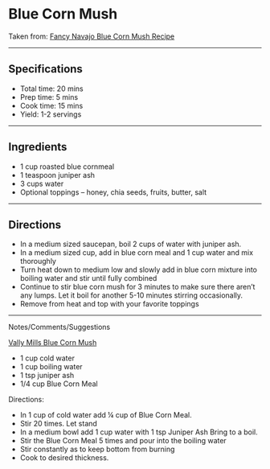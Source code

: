 # Blue Corn Mush

Taken from:
[Fancy Navajo Blue Corn Mush Recipe](https://thefancynavajo.com/2020/07/14/fancy-navajo-blue-corn-mush-recipe/)


---
## Specifications
- Total time: 20 mins
- Prep time: 5 mins
- Cook time: 15 mins
- Yield: 1-2 servings


---
## Ingredients

- 1 cup roasted blue cornmeal
- 1 teaspoon juniper ash
- 3 cups water
- Optional toppings – honey, chia seeds, fruits, butter, salt


---
## Directions

- In a medium sized saucepan, boil 2 cups of water with juniper ash.
- In a medium sized cup, add in blue corn meal and 1 cup water and mix thoroughly
- Turn heat down to medium low and slowly add in blue corn mixture into boiling water and stir until fully combined
- Continue to stir blue corn mush for 3 minutes to make sure there aren’t any lumps. Let it boil for another 5-10 minutes stirring occasionally.
- Remove from heat and top with your favorite toppings


---
Notes/Comments/Suggestions

[Vally Mills Blue Corn Mush](https://valleymillscorn.com/recipes/)
- 1 cup cold water
- 1 cup boiling water
- 1 tsp juniper ash
- 1/4 cup Blue Corn Meal

Directions:
- In 1 cup of cold water add ¼ cup of Blue Corn Meal.
- Stir 20 times. Let stand
- In a medium bowl add 1 cup water with 1 tsp Juniper Ash Bring to a boil.
- Stir the Blue Corn Meal 5 times and pour into the boiling water
- Stir constantly as to keep bottom from burning
- Cook to desired thickness.
